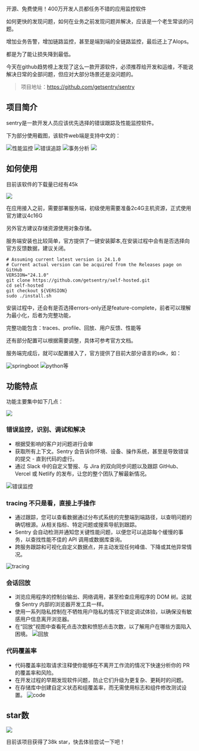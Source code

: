 开源、免费使用！400万开发人员都任务不错的应用监控软件

如何更快的发现问题，如何在业务之前发现问题并解决，应该是一个老生常谈的问题。

增加业务告警，增加链路监控，甚至是端到端的全链路监控，最后还上了AIops。

都是为了能让损失降到最低。

今天在github趋势榜上发现了这么一款开源软件，必须推荐给开发和运维，不能说解决日常的全部问题，但应对大部分场景还是没问题的。


>项目地址：https://github.com/getsentry/sentry

## 项目简介

sentry是一款开发人员应该优先选择的错误跟踪及性能监控软件。

下为部分使用截图，该软件web端是支持中文的：

![性能监控](image.png)
![错误追踪](image-1.png)
![事务分析](image-2.png)
![](image-3.png)

## 如何使用

目前该软件的下载量已经有45k

 ![](https://img.shields.io/github/downloads/getsentry/sentry/total?style=flat-square)

在应用接入之前，需要部署服务端，初级使用需要准备2c4G主机资源，正式使用官方建议4c16G

另外官方建议存储资源使用对象存储。

服务端安装也比较简单，官方提供了一键安装脚本,在安装过程中会有是否选择向官方反馈数据，建议关闭。

```
# Assuming current latest version is 24.1.0
# Current actual version can be acquired from the Releases page on GitHub
VERSION="24.1.0"
git clone https://github.com/getsentry/self-hosted.git
cd self-hosted
git checkout ${VERSION}
sudo ./install.sh
```
安装过程中，还会有是否选择errors-only还是feature-complete，前者可以理解为最小化，后者为完整功能，

完整功能包含：traces、profile、回放、用户反馈、性能等

还有部分配置可以根据需要调整，具体可参考官方文档。

服务端完成后，就可以配置接入了，官方提供了目前大部分语言的sdk，如：

![springboot](image-4.png)
![python等](image-5.png)

## 功能特点

功能主要集中如下几点：

![](image-6.png)

### 错误监控，识别、调试和解决

- 根据受影响的客户对问题进行会审
- 获取所有上下文。Sentry 会告诉你环境、设备、操作系统，甚至是导致错误的提交 - 直到代码的虚行。
- 通过 Slack 中的自定义警报、与 Jira 的双向同步问题以及跟踪 GitHub、Vercel 或 Netlify 的发布，让您的整个团队了解最新情况。
  
![错误监控](image-7.png)

### tracing 不只是看，直接上手操作

- 通过跟踪，您可以查看数据通过分布式系统的完整端到端路径，以查明问题的确切根源。从相关指标、特定问题或搜索导航到跟踪。
- Sentry 会自动检测并通知您关键性能问题，以便您可以追踪每个缓慢的事务，以查找性能不佳的 API 调用或数据库查询。
- 跨服务跟踪和可视化自定义数据点，并主动发现任何峰值、下降或其他异常情况。

![tracing](image-8.png)

### 会话回放

- 浏览应用程序的控制台输出、网络调用，甚至检查应用程序的 DOM 树。这就像 Sentry 内部的浏览器开发工具一样。
- 使用一系列隐私控制在不牺牲用户隐私的情况下锁定调试体验，以确保没有敏感用户信息离开浏览器。
- 在“回放”视图中查看死点击次数和愤怒点击次数，以了解用户在哪些方面陷入困境。
![回放](image-9.png)

### 代码覆盖率

- 代码覆盖率拉取请求注释使你能够在不离开工作流的情况下快速分析你的 PR 的覆盖率和风险。
- 在开发过程的早期发现软件问题，防止它们升级为更复杂、更耗时的问题。
- 在存储库中创建自定义状态和组覆盖率，而无需使用标志和组件修改测试设置。
![code](image-10.png)

## star数

 ![](https://img.shields.io/github/stars/getsentry/sentry?style=flat-square)

 目前该项目获得了38k star，快去体验尝试一下吧！